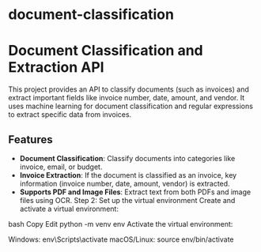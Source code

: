 # document-classification
# Document Classification and Extraction API

This project provides an API to classify documents (such as invoices) and extract important fields like invoice number, date, amount, and vendor. It uses machine learning for document classification and regular expressions to extract specific data from invoices.

## Features
- **Document Classification**: Classify documents into categories like invoice, email, or budget.
- **Invoice Extraction**: If the document is classified as an invoice, key information (invoice number, date, amount, vendor) is extracted.
- **Supports PDF and Image Files**: Extract text from both PDFs and image files using OCR.
Step 2: Set up the virtual environment
Create and activate a virtual environment:

bash
Copy
Edit
python -m venv env
Activate the virtual environment:

Windows: env\Scripts\activate
macOS/Linux: source env/bin/activate






